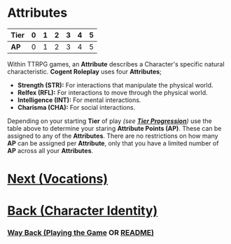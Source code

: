 # Attributes

| Tier | 0 | 1 | 2 | 3 | 4 | 5 |
| --- | --- | --- | --- | --- | --- | --- |
| **AP** | 0 | 1 | 2 | 3 | 4 | 5 |

Within TTRPG games, an **Attribute** describes a Character's specific natural characteristic.  **Cogent Roleplay** uses four **Attributes**; 
* **Strength (STR):** For interactions that manipulate the physical world.
* **Relfex (RFL):** For interactions to move through the physical world.
* **Intelligence (INT):** For mental interactions.
* **Charisma (CHA):** For social interactions.

Depending on your starting **Tier** of play *(see **[Tier Progression](<Tier Progression.md>)**)* use the table above to determine your staring **Attribute Points (AP)**.  These can be assigned to any of the **Attributes**.  There are no restrictions on how many **AP** can be assigned per **Attribute**, only that you have a limited number of **AP** across all your **Attributes**.


# [Next (Vocations)](<Vocations.md>) 

# [Back (Character Identity)](<Character Identity.md>) 


### [Way Back (Playing the Game](<Playing the Game - MOC.md>) OR [README)](<../README.md>) 